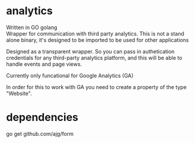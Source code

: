 # analytics
Written in GO golang  
Wrapper for communication with third party analytics.  This is not a stand alone binary, it's designed to be imported 
to be used for other applications
  
  
Designed as a transparent wrapper.  So you can pass in authetication credentials for any third-party analytics platform,
 and this will be able to handle events and page views.  

Currently only funcational for Google Analytics (GA)
  
In order for this to work with GA you need to create a property of the type "Website".  
  
# dependencies
go get github.com/ajg/form

